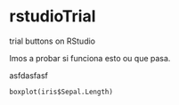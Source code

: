 # rstudioTrial
trial buttons on RStudio




Imos a probar si funciona esto ou que pasa.


asfdasfasf


```{r}
boxplot(iris$Sepal.Length)
```